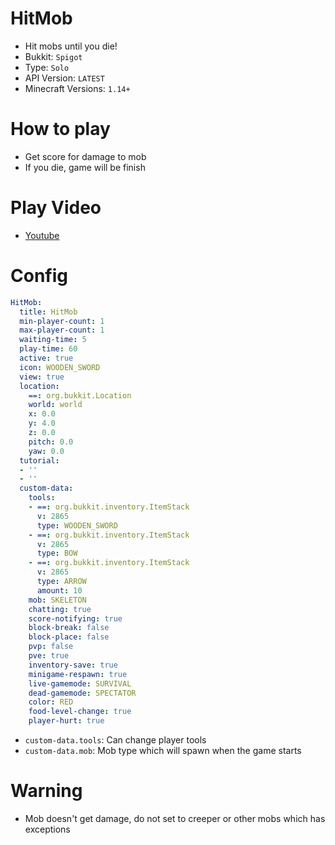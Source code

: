 # HitMob
- Hit mobs until you die!
- Bukkit: `Spigot` 
- Type: `Solo`
- API Version: `LATEST`
- Minecraft Versions: `1.14+`

# How to play
- Get score for damage to mob
- If you die, game will be finish


# Play Video
- [Youtube](https://www.youtube.com/watch?v=nBfuKsp5HaE)

# Config
```yaml
HitMob:
  title: HitMob
  min-player-count: 1
  max-player-count: 1
  waiting-time: 5
  play-time: 60
  active: true
  icon: WOODEN_SWORD
  view: true
  location:
    ==: org.bukkit.Location
    world: world
    x: 0.0
    y: 4.0
    z: 0.0
    pitch: 0.0
    yaw: 0.0
  tutorial:
  - ''
  - ''
  custom-data:
    tools:
    - ==: org.bukkit.inventory.ItemStack
      v: 2865
      type: WOODEN_SWORD
    - ==: org.bukkit.inventory.ItemStack
      v: 2865
      type: BOW
    - ==: org.bukkit.inventory.ItemStack
      v: 2865
      type: ARROW
      amount: 10
    mob: SKELETON
    chatting: true
    score-notifying: true
    block-break: false
    block-place: false
    pvp: false
    pve: true
    inventory-save: true
    minigame-respawn: true
    live-gamemode: SURVIVAL
    dead-gamemode: SPECTATOR
    color: RED
    food-level-change: true
    player-hurt: true
```
- `custom-data.tools`: Can change player tools
- `custom-data.mob`: Mob type which will spawn when the game starts

# Warning
- Mob doesn't get damage, do not set to creeper or other mobs which has exceptions